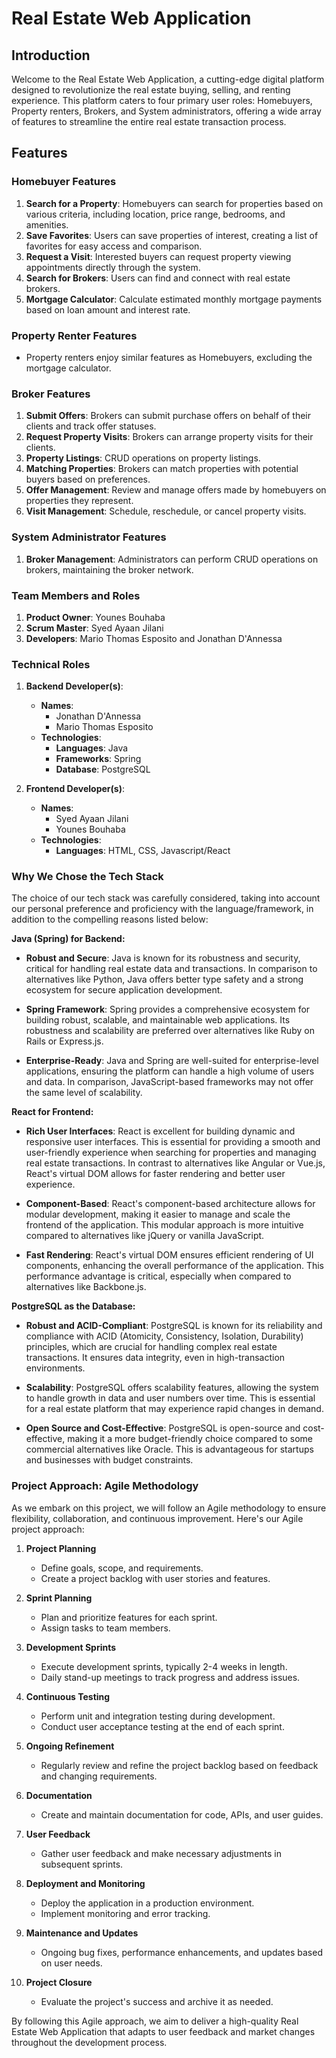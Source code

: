 

# Real Estate Web Application

## Introduction

Welcome to the Real Estate Web Application, a cutting-edge digital platform designed to revolutionize the real estate buying, selling, and renting experience. This platform caters to four primary user roles: Homebuyers, Property renters, Brokers, and System administrators, offering a wide array of features to streamline the entire real estate transaction process.

## Features

### Homebuyer Features
1. **Search for a Property**: Homebuyers can search for properties based on various criteria, including location, price range, bedrooms, and amenities.
2. **Save Favorites**: Users can save properties of interest, creating a list of favorites for easy access and comparison.
3. **Request a Visit**: Interested buyers can request property viewing appointments directly through the system.
4. **Search for Brokers**: Users can find and connect with real estate brokers.
5. **Mortgage Calculator**: Calculate estimated monthly mortgage payments based on loan amount and interest rate.

### Property Renter Features
- Property renters enjoy similar features as Homebuyers, excluding the mortgage calculator.

### Broker Features
1. **Submit Offers**: Brokers can submit purchase offers on behalf of their clients and track offer statuses.
2. **Request Property Visits**: Brokers can arrange property visits for their clients.
3. **Property Listings**: CRUD operations on property listings.
4. **Matching Properties**: Brokers can match properties with potential buyers based on preferences.
5. **Offer Management**: Review and manage offers made by homebuyers on properties they represent.
6. **Visit Management**: Schedule, reschedule, or cancel property visits.

### System Administrator Features
1. **Broker Management**: Administrators can perform CRUD operations on brokers, maintaining the broker network.

### Team Members and Roles
1. **Product Owner**: Younes Bouhaba
2. **Scrum Master**: Syed Ayaan Jilani
3. **Developers**: Mario Thomas Esposito and Jonathan D'Annessa

### Technical Roles
1. **Backend Developer(s)**:
   - **Names**:
     - Jonathan D'Annessa
     - Mario Thomas Esposito
   - **Technologies**:
     - **Languages**: Java
     - **Frameworks**: Spring
     - **Database**: PostgreSQL

2. **Frontend Developer(s)**:
   - **Names**:
     - Syed Ayaan Jilani
     - Younes Bouhaba
   - **Technologies**:
     - **Languages**: HTML, CSS, Javascript/React

### Why We Chose the Tech Stack

The choice of our tech stack was carefully considered, taking into account our personal preference and proficiency with the language/framework, in addition to the compelling reasons listed below:

**Java (Spring) for Backend:**

- **Robust and Secure**: Java is known for its robustness and security, critical for handling real estate data and transactions. In comparison to alternatives like Python, Java offers better type safety and a strong ecosystem for secure application development.

- **Spring Framework**: Spring provides a comprehensive ecosystem for building robust, scalable, and maintainable web applications. Its robustness and scalability are preferred over alternatives like Ruby on Rails or Express.js.

- **Enterprise-Ready**: Java and Spring are well-suited for enterprise-level applications, ensuring the platform can handle a high volume of users and data. In comparison, JavaScript-based frameworks may not offer the same level of scalability.

**React for Frontend:**

- **Rich User Interfaces**: React is excellent for building dynamic and responsive user interfaces. This is essential for providing a smooth and user-friendly experience when searching for properties and managing real estate transactions. In contrast to alternatives like Angular or Vue.js, React's virtual DOM allows for faster rendering and better user experience.

- **Component-Based**: React's component-based architecture allows for modular development, making it easier to manage and scale the frontend of the application. This modular approach is more intuitive compared to alternatives like jQuery or vanilla JavaScript.

- **Fast Rendering**: React's virtual DOM ensures efficient rendering of UI components, enhancing the overall performance of the application. This performance advantage is critical, especially when compared to alternatives like Backbone.js.

**PostgreSQL as the Database:**

- **Robust and ACID-Compliant**: PostgreSQL is known for its reliability and compliance with ACID (Atomicity, Consistency, Isolation, Durability) principles, which are crucial for handling complex real estate transactions. It ensures data integrity, even in high-transaction environments.

- **Scalability**: PostgreSQL offers scalability features, allowing the system to handle growth in data and user numbers over time. This is essential for a real estate platform that may experience rapid changes in demand.

- **Open Source and Cost-Effective**: PostgreSQL is open-source and cost-effective, making it a more budget-friendly choice compared to some commercial alternatives like Oracle. This is advantageous for startups and businesses with budget constraints.

### Project Approach: Agile Methodology

As we embark on this project, we will follow an Agile methodology to ensure flexibility, collaboration, and continuous improvement. Here's our Agile project approach:

1. **Project Planning**
   - Define goals, scope, and requirements.
   - Create a project backlog with user stories and features.

2. **Sprint Planning**
   - Plan and prioritize features for each sprint.
   - Assign tasks to team members.

3. **Development Sprints**
   - Execute development sprints, typically 2-4 weeks in length.
   - Daily stand-up meetings to track progress and address issues.

4. **Continuous Testing**
   - Perform unit and integration testing during development.
   - Conduct user acceptance testing at the end of each sprint.

5. **Ongoing Refinement**
   - Regularly review and refine the project backlog based on feedback and changing requirements.

6. **Documentation**
   - Create and maintain documentation for code, APIs, and user guides.

7. **User Feedback**
   - Gather user feedback and make necessary adjustments in subsequent sprints.

8. **Deployment and Monitoring**
   - Deploy the application in a production environment.
   - Implement monitoring and error tracking.

9. **Maintenance and Updates**
   - Ongoing bug fixes, performance enhancements, and updates based on user needs.

10. **Project Closure**
    - Evaluate the project's success and archive it as needed.

By following this Agile approach, we aim to deliver a high-quality Real Estate Web Application that adapts to user feedback and market changes throughout the development process.
